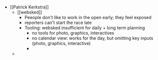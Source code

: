 - [[Patrick Kerkstra]]
	- [[websked]]
		- Peeople don't like to work in the open early; they feel exposed
		- reporters can't start the race late
		- Tooling: websked insufficient for daily + long term planning
			- no tools for photo, graphics, interactives
			- no calendar view: works for the day, but omitting key inputs (photo, graphics, interactive)
			-
	-